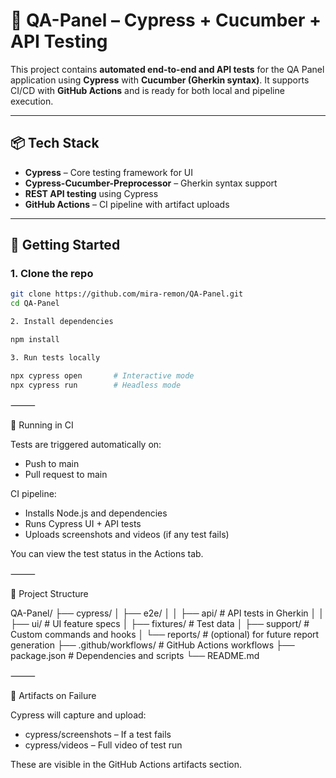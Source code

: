 
# 🧪 QA-Panel – Cypress + Cucumber + API Testing

This project contains **automated end-to-end and API tests** for the QA Panel application using **Cypress** with **Cucumber (Gherkin syntax)**. It supports CI/CD with **GitHub Actions** and is ready for both local and pipeline execution.

---

## 📦 Tech Stack

- **Cypress** – Core testing framework for UI
- **Cypress-Cucumber-Preprocessor** – Gherkin syntax support
- **REST API testing** using Cypress
- **GitHub Actions** – CI pipeline with artifact uploads

---

## 🚀 Getting Started

### 1. Clone the repo

```bash
git clone https://github.com/mira-remon/QA-Panel.git
cd QA-Panel

2. Install dependencies

npm install

3. Run tests locally

npx cypress open       # Interactive mode
npx cypress run        # Headless mode
```
⸻

🧪 Running in CI

Tests are triggered automatically on:
- Push to main
- Pull request to main

CI pipeline:
- Installs Node.js and dependencies
- Runs Cypress UI + API tests
- Uploads screenshots and videos (if any test fails)

You can view the test status in the Actions tab.

⸻

📁 Project Structure

QA-Panel/
├── cypress/
│   ├── e2e/
│   │   ├── api/               # API tests in Gherkin
│   │   ├── ui/                # UI feature specs
│   ├── fixtures/              # Test data
│   ├── support/               # Custom commands and hooks
│   └── reports/               # (optional) for future report generation
├── .github/workflows/         # GitHub Actions workflows
├── package.json               # Dependencies and scripts
└── README.md

⸻

📸 Artifacts on Failure

Cypress will capture and upload:
- cypress/screenshots – If a test fails
- cypress/videos – Full video of test run

These are visible in the GitHub Actions artifacts section.

